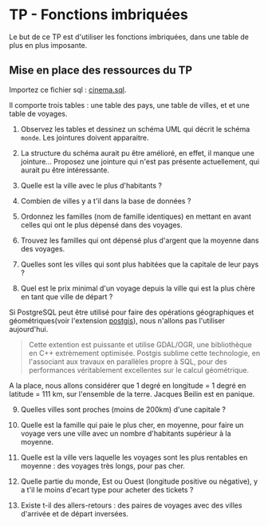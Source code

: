 # TP - Fonctions imbriquées

Le but de ce TP est d'utiliser les fonctions imbriquées, dans une table de plus en plus imposante.

## Mise en place des ressources du TP

Importez ce fichier sql : [cinema.sql](/TP/Imbriquees/data/monde.sql).

Il comporte trois tables : une table des pays, une table de villes, et et une table de voyages.

1) Observez les tables et dessinez un schéma UML qui décrit le schéma `monde`. Les jointures doivent apparaitre.

2) La structure du schéma aurait pu être amélioré, en effet, il manque une jointure... Proposez une jointure qui n'est pas présente actuellement, qui aurait pu être intéressante.

3) Quelle est la ville avec le plus d'habitants ?

4) Combien de villes y a t'il dans la base de données ?

5) Ordonnez les familles (nom de famille identiques) en mettant en avant celles qui ont le plus dépensé dans des voyages.

6) Trouvez les familles qui ont dépensé plus d'argent que la moyenne dans des voyages.

7) Quelles sont les villes qui sont plus habitées que la capitale de leur pays ?

8) Quel est le prix minimal d'un voyage depuis la ville qui est la plus chère en tant que ville de départ ?

Si PostgreSQL peut être utilisé pour faire des opérations géographiques et géométriques(voir l'extension [postgis](https://postgis.net/)), nous n'allons pas l'utiliser aujourd'hui.

>Cette extention est puissante et utilise GDAL/OGR, une bibliothèque en C++ extrèmement optimisée. Postgis sublime cette technologie, en l'associant aux travaux en parallèles propre à SQL, pour des performances véritablement excellentes sur le calcul géométrique.

A la place, nous allons considérer que 1 degré en longitude = 1 degré en latitude = 111 km, sur l'ensemble de la terre. Jacques Beilin est en panique.

9) Quelles villes sont proches (moins de 200km) d'une capitale ?

10) Quelle est la famille qui paie le plus cher, en moyenne, pour faire un voyage vers une ville avec un nombre d'habitants supérieur à la moyenne.

11) Quelle est la ville vers laquelle les voyages sont les plus rentables en moyenne : des voyages très longs, pour pas cher.

12) Quelle partie du monde, Est ou Ouest (longitude positive ou négative), y a t'il le moins d'ecart type pour acheter des tickets ?

13) Existe t-il des allers-retours : des paires de voyages avec des villes d'arrivée et de départ inversées.